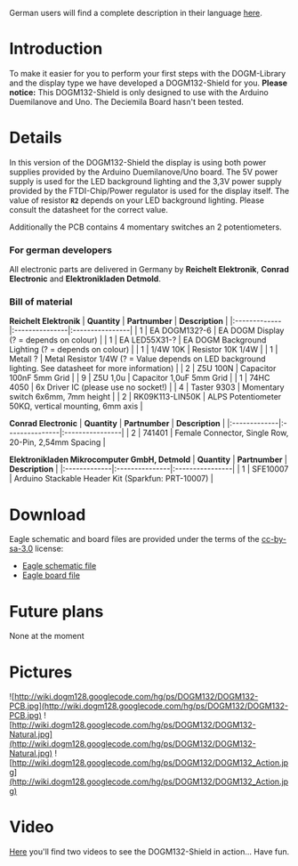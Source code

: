 German users will find a complete description in their language [here](http://www.schmelle2.de/wp/arduino/dogm132-shield).


# Introduction
To make it easier for you to perform your first steps with the DOGM-Library and the display type we have developed a DOGM132-Shield for you.
**Please notice:** This DOGM132-Shield is only designed to use with the Arduino Duemilanove and Uno. The Deciemila Board hasn't been tested.

# Details
In this version of the DOGM132-Shield the display is using both power supplies provided by the Arduino Duemilanove/Uno board. The 5V power supply is used for the LED background lighting and the 3,3V power supply provided by the FTDI-Chip/Power regulator is used for the display itself.
The value of resistor **`R2`** depends on your LED background lighting. Please consult the datasheet for the correct value.

Additionally the PCB contains 4 momentary switches an 2 potentiometers.

### For german developers
All electronic parts are delivered in Germany by **Reichelt Elektronik**, **Conrad Electronic** and **Elektronikladen Detmold**.
### Bill of material
**Reichelt Elektronik**
| **Quantity** | **Partnumber** | **Description** |
|:-------------|:---------------|:----------------|
| 1            | EA DOGM132?-6  | EA DOGM Display (? = depends on colour) |
| 1            | EA LED55X31-?  | EA DOGM Background Lighting (? = depends on colour) |
| 1            | 1/4W 10K       | Resistor 10K 1/4W |
| 1            | Metall ?       | Metal Resistor 1/4W (? = Value depends on LED background lighting. See datasheet for more information) |
| 2            | Z5U 100N       | Capacitor 100nF 5mm Grid |
| 9            | Z5U 1,0u       | Capacitor 1,0uF 5mm Grid |
| 1            | 74HC 4050      | 6x Driver IC (please use no socket!) |
| 4            | Taster 9303    | Momentary switch 6x6mm, 7mm height |
| 2            | RK09K113-LIN50K | ALPS Potentiometer 50KΩ, vertical mounting, 6mm axis |

**Conrad Electronic**
| **Quantity** | **Partnumber** | **Description** |
|:-------------|:---------------|:----------------|
| 2            | 741401         |  Female Connector, Single Row, 20-Pin, 2,54mm Spacing |

**Elektronikladen Mikrocomputer GmbH, Detmold**
| **Quantity** | **Partnumber** | **Description** |
|:-------------|:---------------|:----------------|
| 1            | SFE10007       | Arduino Stackable Header Kit (Sparkfun: PRT-10007) |

# Download

Eagle schematic and board files are provided under the terms of the
[cc-by-sa-3.0](http://creativecommons.org/licenses/by-sa/3.0/deed.de) license:
  * [Eagle schematic file](http://wiki.dogm128.googlecode.com/hg/ps/DOGM132/dogm132_shield.sch)
  * [Eagle board file](http://wiki.dogm128.googlecode.com/hg/ps/DOGM132/dogm132_shield.brd)

# Future plans

None at the moment

# Pictures
![http://wiki.dogm128.googlecode.com/hg/ps/DOGM132/DOGM132-PCB.jpg](http://wiki.dogm128.googlecode.com/hg/ps/DOGM132/DOGM132-PCB.jpg)
![http://wiki.dogm128.googlecode.com/hg/ps/DOGM132/DOGM132-Natural.jpg](http://wiki.dogm128.googlecode.com/hg/ps/DOGM132/DOGM132-Natural.jpg)
![http://wiki.dogm128.googlecode.com/hg/ps/DOGM132/DOGM132_Action.jpg](http://wiki.dogm128.googlecode.com/hg/ps/DOGM132/DOGM132_Action.jpg)

# Video
[Here](http://schmelle2.de/wp/arduino/shields/dogm132-shield) you'll find two videos to see the DOGM132-Shield in action... Have fun.